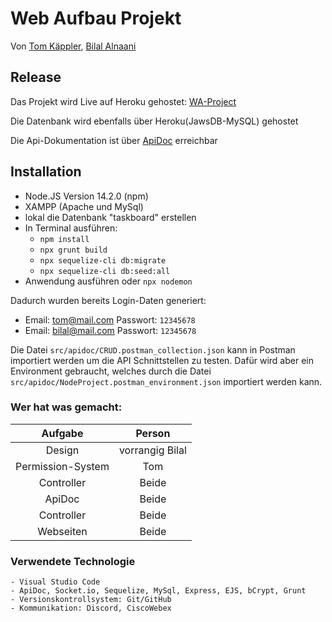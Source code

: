 # Web Aufbau Projekt

Von [Tom Käppler](https://github.com/TKSpectro), [Bilal Alnaani](https://github.com/bilal0710)

## Release
Das Projekt wird Live auf Heroku gehostet: [WA-Project](https://wa-project.herokuapp.com)

Die Datenbank wird ebenfalls über Heroku(JawsDB-MySQL) gehostet

Die Api-Dokumentation ist über [ApiDoc](https://wa-project.herokuapp.com/apidoc/) erreichbar

## Installation

* Node.JS Version 14.2.0 (npm)
* XAMPP (Apache und  MySql)
* lokal die Datenbank "taskboard" erstellen
* In Terminal ausführen:
    * `npm install`
    * `npx grunt build`
    * `npx sequelize-cli db:migrate`
    * `npx sequelize-cli db:seed:all`
* Anwendung ausführen oder `npx nodemon`

Dadurch wurden bereits Login-Daten generiert:
* Email: tom@mail.com Passwort: `12345678`
* Email: bilal@mail.com Passwort: `12345678`


Die Datei `src/apidoc/CRUD.postman_collection.json` kann in Postman importiert werden um die API Schnittstellen zu testen. Dafür wird aber ein Environment gebraucht, welches durch die Datei `src/apidoc/NodeProject.postman_environment.json` importiert werden kann.

### Wer hat was gemacht:
| Aufgabe        | Person      |
| :-------------: |:-------------:
| Design            | vorrangig Bilal
| Permission-System | Tom    
| Controller        | Beide    
| ApiDoc            | Beide    
| Controller        | Beide    
| Webseiten         | Beide    

### Verwendete Technologie
    - Visual Studio Code
    - ApiDoc, Socket.io, Sequelize, MySql, Express, EJS, bCrypt, Grunt
    - Versionskontrollsystem: Git/GitHub
    - Kommunikation: Discord, CiscoWebex